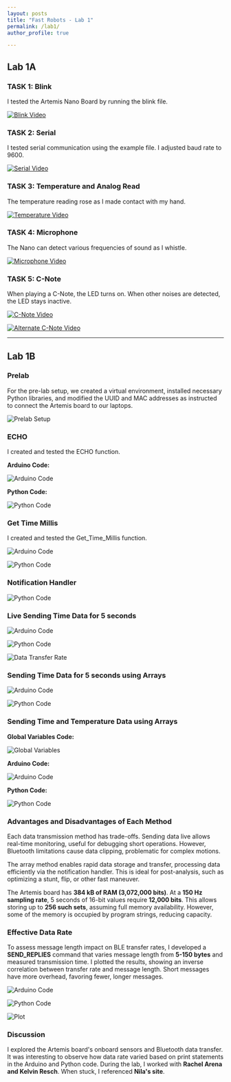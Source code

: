 ```yaml
---
layout: posts
title: "Fast Robots - Lab 1"
permalink: /lab1/
author_profile: true

---
```




## Lab 1A

### TASK 1: Blink

I tested the Artemis Nano Board by running the blink file.

[![Blink Video](https://img.youtube.com/vi/9CZt942gC9M/0.jpg)](https://youtu.be/9CZt942gC9M)

### TASK 2: Serial

I tested serial communication using the example file. I adjusted baud rate to 9600.

[![Serial Video](https://img.youtube.com/vi/rJXARXBIAFY/0.jpg)](https://youtu.be/rJXARXBIAFY)

### TASK 3: Temperature and Analog Read

The temperature reading rose as I made contact with my hand.

[![Temperature Video](https://img.youtube.com/vi/VMjv3ifToOM/0.jpg)](https://youtu.be/VMjv3ifToOM)

### TASK 4: Microphone

The Nano can detect various frequencies of sound as I whistle.

[![Microphone Video](https://img.youtube.com/vi/aOxePUHRhwI/0.jpg)](https://youtu.be/aOxePUHRhwI)

### TASK 5: C-Note

When playing a C-Note, the LED turns on. When other noises are detected, the LED stays inactive.

[![C-Note Video](https://img.youtube.com/vi/UPfcMyt_mDw/0.jpg)](https://youtu.be/UPfcMyt_mDw)

[![Alternate C-Note Video](https://img.youtube.com/vi/wKCWSrBcWzE/0.jpg)](https://youtu.be/wKCWSrBcWzE)

---

## Lab 1B

### Prelab

For the pre-lab setup, we created a virtual environment, installed necessary Python libraries, and modified the UUID and MAC addresses as instructed to connect the Artemis board to our laptops.

![Prelab Setup](images/portfolio/fast-robot/1b1.png)

### ECHO

I created and tested the ECHO function.

**Arduino Code:**

![Arduino Code](images/portfolio/fast-robot/1b2.png)

**Python Code:**

![Python Code](images/portfolio/fast-robot/1b3.png)

### Get Time Millis

I created and tested the Get_Time_Millis function.

![Arduino Code](images/portfolio/fast-robot/1b4.png)

![Python Code](images/portfolio/fast-robot/1b5.png)

### Notification Handler

![Python Code](images/portfolio/fast-robot/1b6.png)

### Live Sending Time Data for 5 seconds

![Arduino Code](images/portfolio/fast-robot/1b7.png)

![Python Code](images/portfolio/fast-robot/1b8.png)

![Data Transfer Rate](images/portfolio/fast-robot/1b9.png)

### Sending Time Data for 5 seconds using Arrays

![Arduino Code](images/portfolio/fast-robot/1b10.png)

![Python Code](images/portfolio/fast-robot/1b11.png)

### Sending Time and Temperature Data using Arrays

**Global Variables Code:**

![Global Variables](images/portfolio/fast-robot/1b12.png)

**Arduino Code:**

![Arduino Code](images/portfolio/fast-robot/1b13.png)

**Python Code:**

![Python Code](images/portfolio/fast-robot/1b14.png)

### Advantages and Disadvantages of Each Method

Each data transmission method has trade-offs. Sending data live allows real-time monitoring, useful for debugging short operations. However, Bluetooth limitations cause data clipping, problematic for complex motions.

The array method enables rapid data storage and transfer, processing data efficiently via the notification handler. This is ideal for post-analysis, such as optimizing a stunt, flip, or other fast maneuver.

The Artemis board has **384 kB of RAM (3,072,000 bits)**. At a **150 Hz sampling rate**, 5 seconds of 16-bit values require **12,000 bits**. This allows storing up to **256 such sets**, assuming full memory availability. However, some of the memory is occupied by program strings, reducing capacity.

### Effective Data Rate

To assess message length impact on BLE transfer rates, I developed a **SEND_REPLIES** command that varies message length from **5-150 bytes** and measured transmission time. I plotted the results, showing an inverse correlation between transfer rate and message length. Short messages have more overhead, favoring fewer, longer messages.

![Arduino Code](images/portfolio/fast-robot/1b15.png)

![Python Code](images/portfolio/fast-robot/1b16.png)

![Plot](images/portfolio/fast-robot/1b17.png)

### Discussion

I explored the Artemis board's onboard sensors and Bluetooth data transfer. It was interesting to observe how data rate varied based on print statements in the Arduino and Python code. During the lab, I worked with **Rachel Arena and Kelvin Resch**. When stuck, I referenced **Nila's site**.
